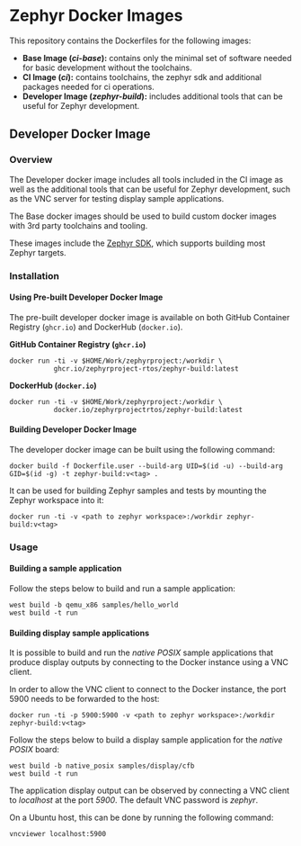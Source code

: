 # Zephyr Docker Images

This repository contains the Dockerfiles for the following images:

- **Base Image (_ci-base_):** contains only the minimal set of software needed for basic development without the toolchains.
- **CI Image (_ci_):** contains toolchains, the zephyr sdk and additional packages needed for ci operations.
- **Developer Image (_zephyr-build_):** includes additional tools that can be useful for Zephyr
  development.

## Developer Docker Image

### Overview

The Developer docker image includes all tools included in the CI image as well as the additional
tools that can be useful for Zephyr development, such as the VNC server for testing display sample
applications.

The Base docker images should be used to build custom docker images with 3rd party toolchains and tooling.

These images include the [Zephyr SDK](https://github.com/zephyrproject-rtos/sdk-ng), which supports
building most Zephyr targets.

### Installation

#### Using Pre-built Developer Docker Image

The pre-built developer docker image is available on both GitHub Container Registry (`ghcr.io`) and
DockerHub (`docker.io`).

**GitHub Container Registry (`ghcr.io`)**

```
docker run -ti -v $HOME/Work/zephyrproject:/workdir \
           ghcr.io/zephyrproject-rtos/zephyr-build:latest
```

**DockerHub (`docker.io`)**

```
docker run -ti -v $HOME/Work/zephyrproject:/workdir \
           docker.io/zephyrprojectrtos/zephyr-build:latest
```

#### Building Developer Docker Image

The developer docker image can be built using the following command:

```
docker build -f Dockerfile.user --build-arg UID=$(id -u) --build-arg GID=$(id -g) -t zephyr-build:v<tag> .
```

It can be used for building Zephyr samples and tests by mounting the Zephyr workspace into it:

```
docker run -ti -v <path to zephyr workspace>:/workdir zephyr-build:v<tag>
```

### Usage

#### Building a sample application

Follow the steps below to build and run a sample application:

```
west build -b qemu_x86 samples/hello_world
west build -t run
```

#### Building display sample applications

It is possible to build and run the _native POSIX_ sample applications that produce display outputs
by connecting to the Docker instance using a VNC client.

In order to allow the VNC client to connect to the Docker instance, the port 5900 needs to be
forwarded to the host:

```
docker run -ti -p 5900:5900 -v <path to zephyr workspace>:/workdir zephyr-build:v<tag>
```

Follow the steps below to build a display sample application for the _native POSIX_ board:

```
west build -b native_posix samples/display/cfb
west build -t run
```

The application display output can be observed by connecting a VNC client to _localhost_ at the
port _5900_. The default VNC password is _zephyr_.

On a Ubuntu host, this can be done by running the following command:

```
vncviewer localhost:5900
```
